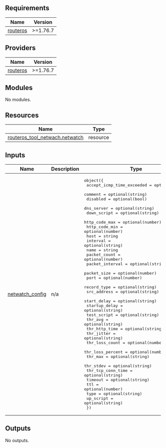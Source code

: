 <!-- BEGIN_TF_DOCS -->
## Requirements

| Name | Version |
|------|---------|
| <a name="requirement_routeros"></a> [routeros](#requirement\_routeros) | >=1.76.7 |

## Providers

| Name | Version |
|------|---------|
| <a name="provider_routeros"></a> [routeros](#provider\_routeros) | >=1.76.7 |

## Modules

No modules.

## Resources

| Name | Type |
|------|------|
| [routeros_tool_netwach.netwatch](https://registry.terraform.io/providers/terraform-routeros/routeros/latest/docs/resources/tool_netwach) | resource |

## Inputs

| Name | Description | Type | Default | Required |
|------|-------------|------|---------|:--------:|
| <a name="input_netwatch_config"></a> [netwatch\_config](#input\_netwatch\_config) | n/a | <pre>object({<br/>    accept_icmp_time_exceeded = optional(bool)<br/>    comment                   = optional(string)<br/>    disabled                  = optional(bool)<br/>    dns_server                = optional(string)<br/>    down_script               = optional(string)<br/>    http_code_max             = optional(number)<br/>    http_code_min             = optional(number)<br/>    host                      = string<br/>    interval                  = optional(string)<br/>    name                      = string<br/>    packet_count              = optional(number)<br/>    packet_interval           = optional(string)<br/>    packet_size               = optional(number)<br/>    port                      = optional(number)<br/>    record_type               = optional(string)<br/>    src_address               = optional(string)<br/>    start_delay               = optional(string)<br/>    startup_delay             = optional(string)<br/>    test_script               = optional(string)<br/>    thr_avg                   = optional(string)<br/>    thr_http_time             = optional(string)<br/>    thr_jitter                = optional(string)<br/>    thr_loss_count            = optional(number)<br/>    thr_loss_percent          = optional(number)<br/>    thr_max                   = optional(string)<br/>    thr_stdev                 = optional(string)<br/>    thr_tcp_conn_time         = optional(string)<br/>    timeout                   = optional(string)<br/>    ttl                       = optional(number)<br/>    type                      = optional(string)<br/>    up_script                 = optional(string)<br/>  })</pre> | n/a | yes |

## Outputs

No outputs.
<!-- END_TF_DOCS -->
